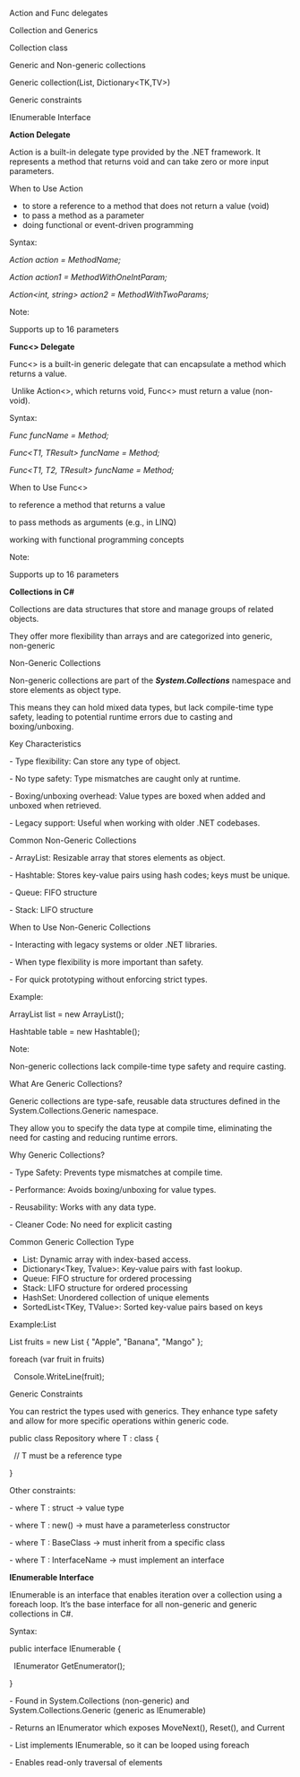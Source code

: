 Action and Func delegates

Collection and Generics

Collection class

Generic and Non-generic collections

Generic collection(List<T>, Dictionary<TK,TV>)

Generic constraints

IEnumerable Interface



**Action Delegate**

Action is a built-in delegate type provided by the .NET framework. It represents a method that returns void and can take zero or more input parameters.



When to Use Action

* to store a reference to a method that does not return a value (void)
* to pass a method as a parameter
* doing functional or event-driven programming



Syntax:

*Action action = MethodName;*

*Action<int> action1 = MethodWithOneIntParam;*

*Action<int, string> action2 = MethodWithTwoParams;*



Note:

Supports up to 16 parameters





**Func<> Delegate**

Func<> is a built-in generic delegate that can encapsulate a method which returns a value.

&nbsp;Unlike Action<>, which returns void, Func<> must return a value (non-void).



Syntax:

*Func<ReturnType> funcName = Method;*

*Func<T1, TResult> funcName = Method;*

*Func<T1, T2, TResult> funcName = Method;*



When to Use Func<>

to reference a method that returns a value

to pass methods as arguments (e.g., in LINQ)

working with functional programming concepts



Note:

Supports up to 16 parameters



**Collections in C#**

Collections are data structures that store and manage groups of related objects.

They offer more flexibility than arrays and are categorized into generic, non-generic



Non-Generic Collections

Non-generic collections are part of the ***System.Collections*** namespace and store elements as object type.

This means they can hold mixed data types, but lack compile-time type safety, leading to potential runtime errors due to casting and boxing/unboxing.



Key Characteristics

\- Type flexibility: Can store any type of object.

\- No type safety: Type mismatches are caught only at runtime.

\- Boxing/unboxing overhead: Value types are boxed when added and unboxed when retrieved.

\- Legacy support: Useful when working with older .NET codebases.





Common Non-Generic Collections

\- ArrayList: Resizable array that stores elements as object.

\- Hashtable: Stores key-value pairs using hash codes; keys must be unique.

\- Queue: FIFO structure

\- Stack: LIFO structure



When to Use Non-Generic Collections

\- Interacting with legacy systems or older .NET libraries.

\- When type flexibility is more important than safety.

\- For quick prototyping without enforcing strict types.



Example:

ArrayList list = new ArrayList();

Hashtable table = new Hashtable();



Note:

Non-generic collections lack compile-time type safety and require casting.



What Are Generic Collections?

Generic collections are type-safe, reusable data structures defined in the System.Collections.Generic namespace.

They allow you to specify the data type at compile time, eliminating the need for casting and reducing runtime errors.



Why Generic Collections?

\- Type Safety: Prevents type mismatches at compile time.

\- Performance: Avoids boxing/unboxing for value types.

\- Reusability: Works with any data type.

\- Cleaner Code: No need for explicit casting



Common Generic Collection Type



* List<T>: Dynamic array with index-based access.
* Dictionary<Tkey, Tvalue>: Key-value pairs with fast lookup.
* Queue<T>: FIFO structure for ordered processing
* Stack<T>: LIFO structure for ordered processing
* HashSet<T>: Unordered collection of unique elements
* SortedList<TKey, TValue>: Sorted key-value pairs based on keys



Example:List<T>

List<string> fruits = new List<string> { "Apple", "Banana", "Mango" };

foreach (var fruit in fruits)

    Console.WriteLine(fruit);



Generic Constraints

You can restrict the types used with generics. They enhance type safety and allow for more specific operations within generic code.



public class Repository<T> where T : class {

    // T must be a reference type

}

Other constraints:

\- where T : struct → value type

\- where T : new() → must have a parameterless constructor

\- where T : BaseClass → must inherit from a specific class

\- where T : InterfaceName → must implement an interface



**IEnumerable Interface**



IEnumerable is an interface that enables iteration over a collection using a foreach loop. It’s the base interface for all non-generic and generic collections in C#.



Syntax:

public interface IEnumerable {

&nbsp;   IEnumerator GetEnumerator();

}



\- Found in System.Collections (non-generic) and System.Collections.Generic (generic as IEnumerable<T>)

\- Returns an IEnumerator which exposes MoveNext(), Reset(), and Current

\- List<T> implements IEnumerable<T>, so it can be looped using foreach

\- Enables read-only traversal of elements















































